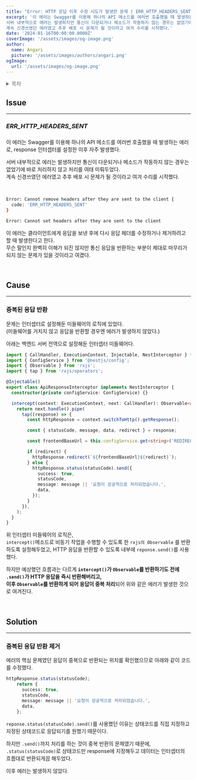 ```yaml
---
title: "Error: HTTP 응답 이후 수정 시도가 발생한 문제 | ERR_HTTP_HEADERS_SENT"
excerpt: '이 에러는 Swagger를 이용해 하나의 API 메소드를 여러번 호출했을 때 발생하는 에러로, response 인터셉터를 설정한 이후 자주 발생했다.
서버 내부적으로 에러는 발생하지만 통신이 다운되거나 메소드가 작동하지 않는 경우는 없었기에 바로 처리하지 않고 처리를 여태 미뤄두었다.  
계속 신경쓰였던 에러였고 추후 배포 시 문제가 될 것이라고 여겨 수리를 시작했다.'
date: '2024-01-16T00:00:00.0000Z'
coverImage: '/assets/images/og-image.png'
author:
  name: Angari
  picture: '/assets/images/authors/angari.png'
ogImage:
  url: '/assets/images/og-image.png'
---
```


<details style="color: dimgrey;">
  <summary style="font-weight: 500;">목차</summary>
  <div>

##### **Issue**

- ERR_HTTP_HEADERS_SENT

##### **Cause**

- 중복된 응답 반환

##### **Solution**

- 중복된 응답 반환 제거
  </div>
</details>

## **Issue**
---

### _ERR_HTTP_HEADERS_SENT_

### 

이 에러는 Swagger를 이용해 하나의 API 메소드를 여러번 호출했을 때 발생하는 에러로, response 인터셉터를 설정한 이후 자주 발생했다.

서버 내부적으로 에러는 발생하지만 통신이 다운되거나 메소드가 작동하지 않는 경우는 없었기에 바로 처리하지 않고 처리를 여태 미뤄두었다.  
계속 신경쓰였던 에러였고 추후 배포 시 문제가 될 것이라고 여겨 수리를 시작했다.

<br/>

```zsh
Error: Cannot remove headers after they are sent to the client {
  code: 'ERR_HTTP_HEADERS_SENT'
}

Error: Cannot set headers after they are sent to the client
```

이 에러는 클라이언트에게 응답을 보낸 후에 다시 응답 헤더를 수정하거나 제거하려고 할 때 발생한다고 한다.  
무슨 말인지 완벽히 이해가 되진 않지만 통신 응답을 반환하는 부분이 제대로 마무리가 되지 않는 문제가 있을 것이라고 여겼다.

<br/>

## **Cause**
---

### 중복된 응답 반환

문제는 인터셉터로 설정해둔 미들웨어의 로직에 있었다.  
(미들웨어를 거치지 않고 응답을 반환할 경우엔 에러가 발생하지 않았다.)

아래는 백엔드 서버 전역으로 설정해둔 인터셉터 미들웨어다.

```ts
import { CallHandler, ExecutionContext, Injectable, NestInterceptor } from '@nestjs/common';
import { ConfigService } from '@nestjs/config';
import { Observable } from 'rxjs';
import { tap } from 'rxjs/operators';

@Injectable()
export class ApiResponseInterceptor implements NestInterceptor {
  constructor(private configService: ConfigService) {}

  intercept(context: ExecutionContext, next: CallHandler): Observable<any> {
    return next.handle().pipe(
      tap((response) => {
        const httpResponse = context.switchToHttp().getResponse();

        const { statusCode, message, data, redirect } = response;

        const frontendBaseUrl = this.configService.get<string>('REDIRECT_ORIGIN');

        if (redirect) {
          httpResponse.redirect(`${frontendBaseUrl}${redirect}`);
        } else {
          httpResponse.status(statusCode).send({
            success: true,
            statusCode,
            message: message || '요청이 성공적으로 처리되었습니다.',
            data,
          });
        }
      }),
    );
  }
}
```

위 인터셉터 미들웨어의 로직은,  
`intercept()`메소드로 비동기 작업을 수행할 수 있도록 한 `rxjs의 Observable` 를 반환하도록 설정해두었고, HTTP 응답을 반환할 수 있도록 내부에 `reponse.send()`를 사용했다. 

하지만 예상했던 흐름과는 다르게 **`intercept()`가 `Observable`를 반환하기도 전에 `.send()`가 HTTP 응답을 즉시 반환해버리고,  
이후 `Observable`를 반환하게 되어 응답이 중복 처리**되어 위와 같은 에러가 발생한 것으로 여겨진다.

<br/>

## **Solution**
---

### 중복된 응답 반환 제거

에러의 핵심 문제였던 응답이 중복으로 반환되는 위치를 확인했으므로 아래와 같이 코드를 수정했다.

```ts
httpResponse.status(statusCode);
	return {
	  success: true,
	  statusCode,
	  message: message || '요청이 성공적으로 처리되었습니다.',
	  data,
	};
```

`reponse.status(statusCode).send()`를 사용했던 이유는 상태코드를 직접 지정하고 지정된 상태코드로 응답되기를 원했기 때문이다. 

하지만 `.send()`까지 처리를 하는 것이 중복 반환의 문제였기 때문에, `.status(statusCode)`로 상태코드만 response에 지정해두고 데이터는 인터셉터의 흐름대로 반환되게끔 해두었다.

이후 에러는 발생하지 않았다.